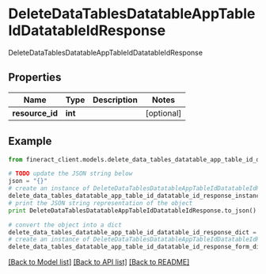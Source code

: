 # DeleteDataTablesDatatableAppTableIdDatatableIdResponse

DeleteDataTablesDatatableAppTableIdDatatableIdResponse 

## Properties

Name | Type | Description | Notes
------------ | ------------- | ------------- | -------------
**resource_id** | **int** |  | [optional] 

## Example

```python
from fineract_client.models.delete_data_tables_datatable_app_table_id_datatable_id_response import DeleteDataTablesDatatableAppTableIdDatatableIdResponse

# TODO update the JSON string below
json = "{}"
# create an instance of DeleteDataTablesDatatableAppTableIdDatatableIdResponse from a JSON string
delete_data_tables_datatable_app_table_id_datatable_id_response_instance = DeleteDataTablesDatatableAppTableIdDatatableIdResponse.from_json(json)
# print the JSON string representation of the object
print DeleteDataTablesDatatableAppTableIdDatatableIdResponse.to_json()

# convert the object into a dict
delete_data_tables_datatable_app_table_id_datatable_id_response_dict = delete_data_tables_datatable_app_table_id_datatable_id_response_instance.to_dict()
# create an instance of DeleteDataTablesDatatableAppTableIdDatatableIdResponse from a dict
delete_data_tables_datatable_app_table_id_datatable_id_response_form_dict = delete_data_tables_datatable_app_table_id_datatable_id_response.from_dict(delete_data_tables_datatable_app_table_id_datatable_id_response_dict)
```
[[Back to Model list]](../README.md#documentation-for-models) [[Back to API list]](../README.md#documentation-for-api-endpoints) [[Back to README]](../README.md)


